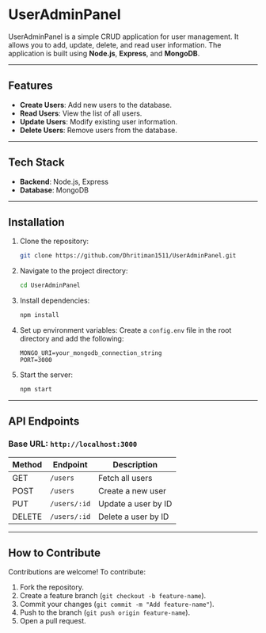 
# UserAdminPanel

UserAdminPanel is a simple CRUD application for user management. It allows you to add, update, delete, and read user information. The application is built using **Node.js**, **Express**, and **MongoDB**.

---

## Features

- **Create Users**: Add new users to the database.
- **Read Users**: View the list of all users.
- **Update Users**: Modify existing user information.
- **Delete Users**: Remove users from the database.

---

## Tech Stack

- **Backend**: Node.js, Express
- **Database**: MongoDB

---

## Installation

1. Clone the repository:
   ```bash
   git clone https://github.com/Dhritiman1511/UserAdminPanel.git
   ```

2. Navigate to the project directory:
   ```bash
   cd UserAdminPanel
   ```

3. Install dependencies:
   ```bash
   npm install
   ```

4. Set up environment variables:
   Create a `config.env` file in the root directory and add the following:
   ```
   MONGO_URI=your_mongodb_connection_string
   PORT=3000
   ```

5. Start the server:
   ```bash
   npm start
   ```

---

## API Endpoints

### Base URL: `http://localhost:3000`

| Method | Endpoint        | Description             |
|--------|-----------------|-------------------------|
| GET    | `/users`        | Fetch all users         |
| POST   | `/users`        | Create a new user       |
| PUT    | `/users/:id`    | Update a user by ID     |
| DELETE | `/users/:id`    | Delete a user by ID     |

---
## How to Contribute

Contributions are welcome! To contribute:

1. Fork the repository.
2. Create a feature branch (`git checkout -b feature-name`).
3. Commit your changes (`git commit -m "Add feature-name"`).
4. Push to the branch (`git push origin feature-name`).
5. Open a pull request.